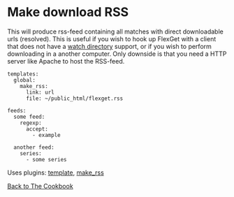 # Make download RSS

This will produce rss-feed containing all matches with direct downloadable urls (resolved). This is useful if you wish to hook up FlexGet with a client that does not have a [watch directory](/WatchDirectory) support, or if you wish to perform downloading in a another computer. Only downside is that you need a HTTP server like Apache to host the RSS-feed.

```
templates:
  global:
    make_rss:
      link: url
      file: ~/public_html/flexget.rss

feeds:
  some feed:
    regexp:
      accept:
        - example

  another feed:
    series:
      - some series
```

Uses plugins: [template](/Plugins/template), [make_rss](/Plugins/make_rss)

[Back to The Cookbook](/Cookbook)

